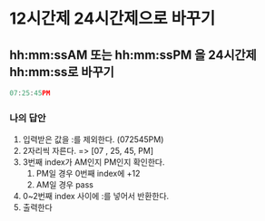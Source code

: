 # 12시간제 24시간제으로 바꾸기

## hh:mm:ssAM 또는 hh:mm:ssPM 을 24시간제 hh:mm:ss로 바꾸기

```js
07:25:45PM
```
### 나의 답안
1. 입력받은 값을 :를 제외한다. (072545PM)
2. 2자리씩 자른다. => [07 , 25, 45, PM]
3. 3번째 index가 AM인지 PM인지 확인한다.
   1. PM일 경우 0번째 index에 +12
   2. AM일 경우 pass
4. 0~2번째 index 사이에 :를 넣어서 반환한다.
5. 출력한다

